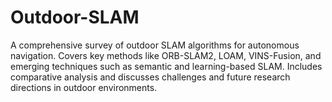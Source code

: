 # Outdoor-SLAM
A comprehensive survey of outdoor SLAM algorithms for autonomous navigation. Covers key methods like ORB-SLAM2, LOAM, VINS-Fusion, and emerging techniques such as semantic and learning-based SLAM. Includes comparative analysis and discusses challenges and future research directions in outdoor environments.
